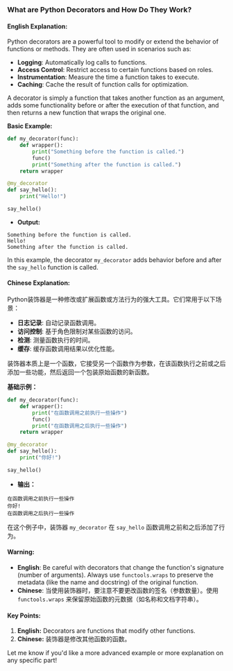 ### What are Python Decorators and How Do They Work?

#### English Explanation:
Python decorators are a powerful tool to modify or extend the behavior of functions or methods. They are often used in scenarios such as:
- **Logging**: Automatically log calls to functions.
- **Access Control**: Restrict access to certain functions based on roles.
- **Instrumentation**: Measure the time a function takes to execute.
- **Caching**: Cache the result of function calls for optimization.

A decorator is simply a function that takes another function as an argument, adds some functionality before or after the execution of that function, and then returns a new function that wraps the original one.

**Basic Example:**
```python
def my_decorator(func):
    def wrapper():
        print("Something before the function is called.")
        func()
        print("Something after the function is called.")
    return wrapper

@my_decorator
def say_hello():
    print("Hello!")

say_hello()
```

- **Output:**
```
Something before the function is called.
Hello!
Something after the function is called.
```

In this example, the decorator `my_decorator` adds behavior before and after the `say_hello` function is called.

#### Chinese Explanation:
Python装饰器是一种修改或扩展函数或方法行为的强大工具。它们常用于以下场景：
- **日志记录**: 自动记录函数调用。
- **访问控制**: 基于角色限制对某些函数的访问。
- **检测**: 测量函数执行的时间。
- **缓存**: 缓存函数调用结果以优化性能。

装饰器本质上是一个函数，它接受另一个函数作为参数，在该函数执行之前或之后添加一些功能，然后返回一个包装原始函数的新函数。

**基础示例：**
```python
def my_decorator(func):
    def wrapper():
        print("在函数调用之前执行一些操作")
        func()
        print("在函数调用之后执行一些操作")
    return wrapper

@my_decorator
def say_hello():
    print("你好!")

say_hello()
```

- **输出：**
```
在函数调用之前执行一些操作
你好!
在函数调用之后执行一些操作
```

在这个例子中，装饰器 `my_decorator` 在 `say_hello` 函数调用之前和之后添加了行为。

#### Warning:
- **English**: Be careful with decorators that change the function's signature (number of arguments). Always use `functools.wraps` to preserve the metadata (like the name and docstring) of the original function.
- **Chinese**: 当使用装饰器时，要注意不要更改函数的签名（参数数量）。使用 `functools.wraps` 来保留原始函数的元数据（如名称和文档字符串）。

#### Key Points:
1. **English:** Decorators are functions that modify other functions.
2. **Chinese:** 装饰器是修改其他函数的函数。

Let me know if you'd like a more advanced example or more explanation on any specific part!
